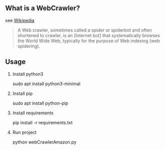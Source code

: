 ## What is a WebCrawler?
see [Wikipedia](https://en.wikipedia.org/wiki/Web_crawler)

> A Web crawler, sometimes called a spider or spiderbot and often shortened to crawler, is an [Internet bot] that systematically browses the World Wide Web, typically for the purpose of Web indexing (web spidering).


Usage
----------------
1. Install python3


    sudo apt install python3-minimal
2. Install pip


    sudo apt install python-pip
3. Install requirements


    pip install -r requirements.txt
4. Run project


    python webCrawlerAmazon.py
